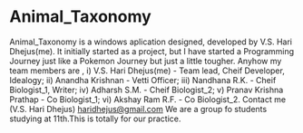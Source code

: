 # Animal_Taxonomy
Animal_Taxonomy is a windows aplication designed, developed by V.S. Hari Dhejus(me). 
It initially started as a project, but I have started a Programming Journey just like a Pokemon Journey but just a little tougher. 
Anyhow my team members are ,
i)   V.S. Hari Dhejus(me)                  - Team lead, Cheif Developer, Idealogy;
ii)  Anandha Krishnan                      - Vetti Officer;
iii) Nandhana R.K.                         - Cheif Biologist_1, Writer;
iv)  Adharsh S.M.                          - Cheif Biologist_2;
v)   Pranav Krishna Prathap                - Co Biologist_1;
vi)  Akshay Ram R.F.                       - Co Biologist_2.
Contact me (V.S. Hari Dhejus) haridhejus@gmail.com
We are a group fo students studying at 11th.This is totally for our practice.
